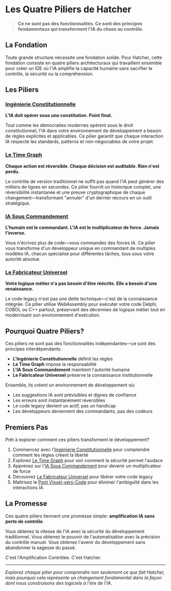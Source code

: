 # Les Quatre Piliers de Hatcher

> **Ce ne sont pas des fonctionnalités. Ce sont des principes fondamentaux qui transforment l'IA du chaos au contrôle.**

## La Fondation

Toute grande structure nécessite une fondation solide. Pour Hatcher, cette fondation consiste en quatre piliers architecturaux qui travaillent ensemble pour créer un IDE où l'IA amplifie la capacité humaine sans sacrifier le contrôle, la sécurité ou la compréhension.

## Les Piliers

### <DocIcon type="constitutional" inline /> [Ingénierie Constitutionnelle](/fr/constitutional-engineering)

**L'IA doit opérer sous une constitution. Point final.**

Tout comme les démocraties modernes opèrent sous le droit constitutionnel, l'IA dans votre environnement de développement a besoin de règles explicites et applicables. Ce pilier garantit que chaque interaction IA respecte les standards, patterns et non-négociables de votre projet.

### <DocIcon type="time-graph" inline /> [Le Time Graph](/fr/pillars-time-graph)

**Chaque action est réversible. Chaque décision est auditable. Rien n'est perdu.**

Le contrôle de version traditionnel ne suffit pas quand l'IA peut générer des milliers de lignes en secondes. Ce pilier fournit un historique complet, une réversibilité instantanée et une preuve cryptographique de chaque changement—transformant "annuler" d'un dernier recours en un outil stratégique.

### <DocIcon type="ai-command" inline /> [IA Sous Commandement](/fr/pillars-ai-under-command)

**L'humain est le commandant. L'IA est le multiplicateur de force. Jamais l'inverse.**

Vous n'écrivez plus de code—vous commandez des forces IA. Ce pilier vous transforme d'un développeur unique en commandant de multiples modèles IA, chacun spécialisé pour différentes tâches, tous sous votre autorité absolue.

### <DocIcon type="universal-fabricator" inline /> [Le Fabricateur Universel](/fr/pillars-universal-fabricator)

**Votre logique métier n'a pas besoin d'être réécrite. Elle a besoin d'une renaissance.**

Le code legacy n'est pas une dette technique—c'est de la connaissance intégrée. Ce pilier utilise WebAssembly pour exécuter votre code Delphi, COBOL ou C++ partout, préservant des décennies de logique métier tout en modernisant son environnement d'exécution.

## Pourquoi Quatre Piliers?

Ces piliers ne sont pas des fonctionnalités indépendantes—ce sont des principes interdépendants:

- **L'Ingénierie Constitutionnelle** définit les règles
- **Le Time Graph** impose la responsabilité
- **L'IA Sous Commandement** maintient l'autorité humaine
- **Le Fabricateur Universel** préserve la connaissance institutionnelle

Ensemble, ils créent un environnement de développement où:

- Les suggestions IA sont prévisibles et dignes de confiance
- Les erreurs sont instantanément réversibles
- Le code legacy devient un actif, pas un handicap
- Les développeurs deviennent des commandants, pas des codeurs

## Premiers Pas

Prêt à explorer comment ces piliers transforment le développement?

1. Commencez avec l'[Ingénierie Constitutionnelle](/fr/constitutional-engineering) pour comprendre comment les règles créent la liberté
2. Explorez [Le Time Graph](/fr/pillars-time-graph) pour voir comment la sécurité permet l'audace
3. Apprenez sur l'[IA Sous Commandement](/fr/pillars-ai-under-command) pour devenir un multiplicateur de force
4. Découvrez [Le Fabricateur Universel](/fr/pillars-universal-fabricator) pour libérer votre code legacy
5. Maîtrisez le [Pont Visuel-vers-Code](/fr/visual-to-code) pour éliminer l'ambiguïté dans les interactions IA

## La Promesse

Ces quatre piliers tiennent une promesse simple: **amplification IA sans perte de contrôle**.

Vous obtenez la vitesse de l'IA avec la sécurité du développement traditionnel. Vous obtenez le pouvoir de l'automatisation avec la précision du contrôle manuel. Vous obtenez l'avenir du développement sans abandonner la sagesse du passé.

C'est l'Amplification Contrôlée. C'est Hatcher.

---

_Explorez chaque pilier pour comprendre non seulement ce que fait Hatcher, mais pourquoi cela représente un changement fondamental dans la façon dont nous construisons des logiciels à l'ère de l'IA._

<PageCTA
  title="Construisez sur des Fondations Solides"
  subtitle="Maîtrisez les quatre piliers qui transforment l'IA du chaos au contrôle"
  buttonText="Explorer le Premier Pilier"
  buttonLink="/fr/pillars-constitutional-engineering"
  buttonStyle="secondary"
  footer="Des fondations solides permettent des possibilités infinies."
/>
